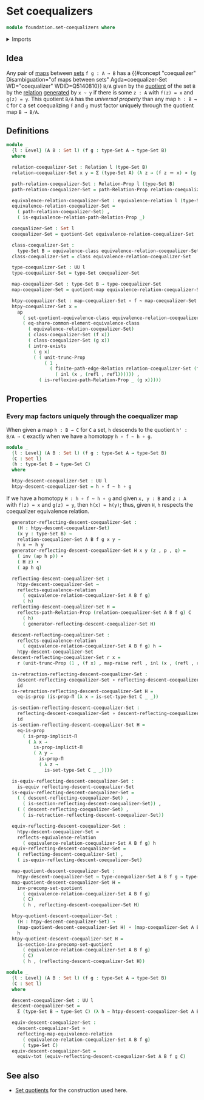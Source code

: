 # Set coequalizers

```agda
module foundation.set-coequalizers where
```

<details><summary>Imports</summary>

```agda
open import foundation.action-on-identifications-functions
open import foundation.binary-relations
open import foundation.dependent-pair-types
open import foundation.effective-maps-equivalence-relations
open import foundation.equivalence-classes
open import foundation.equivalence-relations
open import foundation.existential-quantification
open import foundation.freely-generated-equivalence-relations
open import foundation.propositional-truncations
open import foundation.raising-universe-levels
open import foundation.reflecting-maps-equivalence-relations
open import foundation.set-quotients
open import foundation.uniqueness-set-quotients
open import foundation.universal-property-set-quotients
open import foundation.universe-levels

open import foundation-core.cartesian-product-types
open import foundation-core.coproduct-types
open import foundation-core.equality-dependent-pair-types
open import foundation-core.equivalences
open import foundation-core.function-types
open import foundation-core.functoriality-dependent-pair-types
open import foundation-core.homotopies
open import foundation-core.identity-types
open import foundation-core.propositions
open import foundation-core.sets
open import foundation-core.transport-along-identifications
```

</details>

## Idea

Any pair of [maps](foundation-core.function-types.md) between
[sets](foundation-core.sets.md) `f g : A → B` has a
{{#concept "coequalizer" Disambiguation="of maps between sets" Agda=coequalizer-Set WD="coequalizer" WDID=Q5140810}}
`B/A` given by the [quotient](foundation.set-quotients.md) of the set `B` by the
[relation](foundation.binary-relations.md)
[generated](foundation.freely-generated-equivalence-relations.md) by `x ~ y` if
there is some `z : A` with `f(z) = x` and `g(z) = y`. This quotient `B/A` has
the _universal property_ than any map `h : B → C` for `C` a set coequalizing `f`
and `g` must factor uniquely through the quotient map `B → B/A`.

## Definitions

```agda
module _
  {l : Level} (A B : Set l) (f g : type-Set A → type-Set B)
  where

  relation-coequalizer-Set : Relation l (type-Set B)
  relation-coequalizer-Set x y = Σ (type-Set A) (λ z → (f z ＝ x) × (g z ＝ y))

  path-relation-coequalizer-Set : Relation-Prop l (type-Set B)
  path-relation-coequalizer-Set = path-Relation-Prop relation-coequalizer-Set

  equivalence-relation-coequalizer-Set : equivalence-relation l (type-Set B)
  equivalence-relation-coequalizer-Set =
    ( path-relation-coequalizer-Set) ,
    ( is-equivalence-relation-path-Relation-Prop _)

  coequalizer-Set : Set l
  coequalizer-Set = quotient-Set equivalence-relation-coequalizer-Set

  class-coequalizer-Set :
    type-Set B → equivalence-class equivalence-relation-coequalizer-Set
  class-coequalizer-Set = class equivalence-relation-coequalizer-Set

  type-coequalizer-Set : UU l
  type-coequalizer-Set = type-Set coequalizer-Set

  map-coequalizer-Set : type-Set B → type-coequalizer-Set
  map-coequalizer-Set = quotient-map equivalence-relation-coequalizer-Set

  htpy-coequalizer-Set : map-coequalizer-Set ∘ f ~ map-coequalizer-Set ∘ g
  htpy-coequalizer-Set x =
    ap
      ( set-quotient-equivalence-class equivalence-relation-coequalizer-Set)
      ( eq-share-common-element-equivalence-class
        ( equivalence-relation-coequalizer-Set)
        ( class-coequalizer-Set (f x))
        ( class-coequalizer-Set (g x))
        ( intro-exists
          ( g x)
          ( ( unit-trunc-Prop
              ( 1 ,
                ( finite-path-edge-Relation relation-coequalizer-Set (f x) (g x)
                  ( inl (x , (refl , refl)))))) ,
            ( is-reflexive-path-Relation-Prop _ (g x)))))
```

## Properties

### Every map factors uniquely through the coequalizer map

When given a map `h : B → C` for `C` a set, `h` descends to the quotient
`h' : B/A → C` exactly when we have a homotopy `h ∘ f ~ h ∘ g`.

```agda
module _
  {l : Level} (A B : Set l) (f g : type-Set A → type-Set B)
  (C : Set l)
  (h : type-Set B → type-Set C)
  where

  htpy-descent-coequalizer-Set : UU l
  htpy-descent-coequalizer-Set = h ∘ f ~ h ∘ g
```

If we have a homotopy `H : h ∘ f ~ h ∘ g` and given `x, y : B` and `z : A` with
`f(z) = x` and `g(z) = y`, then `h(x) = h(y)`; thus, given `H`, `h` respects the
coequalizer equivalence relation.

```agda
  generator-reflecting-descent-coequalizer-Set :
    (H : htpy-descent-coequalizer-Set)
    (x y : type-Set B) →
    relation-coequalizer-Set A B f g x y →
    h x ＝ h y
  generator-reflecting-descent-coequalizer-Set H x y (z , p , q) =
    ( inv (ap h p)) ∙
    ( H z) ∙
    ( ap h q)

  reflecting-descent-coequalizer-Set :
    htpy-descent-coequalizer-Set →
    reflects-equivalence-relation
      ( equivalence-relation-coequalizer-Set A B f g)
      ( h)
  reflecting-descent-coequalizer-Set H =
    reflects-path-Relation-Prop (relation-coequalizer-Set A B f g) C
      ( h)
      ( generator-reflecting-descent-coequalizer-Set H)

  descent-reflecting-coequalizer-Set :
    reflects-equivalence-relation
      ( equivalence-relation-coequalizer-Set A B f g) h →
    htpy-descent-coequalizer-Set
  descent-reflecting-coequalizer-Set r x =
    r (unit-trunc-Prop (1 , (f x) , map-raise refl , inl (x , (refl , refl))))

  is-retraction-reflecting-descent-coequalizer-Set :
    descent-reflecting-coequalizer-Set ∘ reflecting-descent-coequalizer-Set ~
    id
  is-retraction-reflecting-descent-coequalizer-Set H =
    eq-is-prop (is-prop-Π (λ x → is-set-type-Set C _ _))

  is-section-reflecting-descent-coequalizer-Set :
    reflecting-descent-coequalizer-Set ∘ descent-reflecting-coequalizer-Set ~
    id
  is-section-reflecting-descent-coequalizer-Set H =
    eq-is-prop
      ( is-prop-implicit-Π
        ( λ x →
          is-prop-implicit-Π
          ( λ y →
            is-prop-Π
            ( λ z →
              is-set-type-Set C _ _))))

  is-equiv-reflecting-descent-coequalizer-Set :
    is-equiv reflecting-descent-coequalizer-Set
  is-equiv-reflecting-descent-coequalizer-Set =
    ( ( descent-reflecting-coequalizer-Set) ,
      ( is-section-reflecting-descent-coequalizer-Set)) ,
    ( ( descent-reflecting-coequalizer-Set) ,
      ( is-retraction-reflecting-descent-coequalizer-Set))

  equiv-reflecting-descent-coequalizer-Set :
    htpy-descent-coequalizer-Set ≃
    reflects-equivalence-relation
      ( equivalence-relation-coequalizer-Set A B f g) h
  equiv-reflecting-descent-coequalizer-Set =
    ( reflecting-descent-coequalizer-Set) ,
    ( is-equiv-reflecting-descent-coequalizer-Set)

  map-quotient-descent-coequalizer-Set :
    htpy-descent-coequalizer-Set → type-coequalizer-Set A B f g → type-Set C
  map-quotient-descent-coequalizer-Set H =
    inv-precomp-set-quotient
      ( equivalence-relation-coequalizer-Set A B f g)
      ( C)
      ( h , reflecting-descent-coequalizer-Set H)

  htpy-quotient-descent-coequalizer-Set :
    (H : htpy-descent-coequalizer-Set) →
    (map-quotient-descent-coequalizer-Set H) ∘ (map-coequalizer-Set A B f g) ~
    h
  htpy-quotient-descent-coequalizer-Set H =
    is-section-inv-precomp-set-quotient
      ( equivalence-relation-coequalizer-Set A B f g)
      ( C)
      ( h , (reflecting-descent-coequalizer-Set H))

module _
  {l : Level} (A B : Set l) (f g : type-Set A → type-Set B)
  (C : Set l)
  where

  descent-coequalizer-Set : UU l
  descent-coequalizer-Set =
    Σ (type-Set B → type-Set C) (λ h → htpy-descent-coequalizer-Set A B f g C h)

  equiv-descent-coequalizer-Set :
    descent-coequalizer-Set ≃
    reflecting-map-equivalence-relation
      ( equivalence-relation-coequalizer-Set A B f g)
      ( type-Set C)
  equiv-descent-coequalizer-Set =
    equiv-tot (equiv-reflecting-descent-coequalizer-Set A B f g C)
```

## See also

- [Set quotients](foundation.set-quotients.md) for the construction used here.
